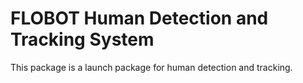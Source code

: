 # FLOBOT Human Detection and Tracking System

This package is a launch package for human detection and tracking.
